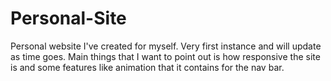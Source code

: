 # Personal-Site
Personal website I've created for myself. Very first instance and will update as time goes.
Main things that I want to point out is how responsive the site is and some features like animation that it contains for the nav bar. 
